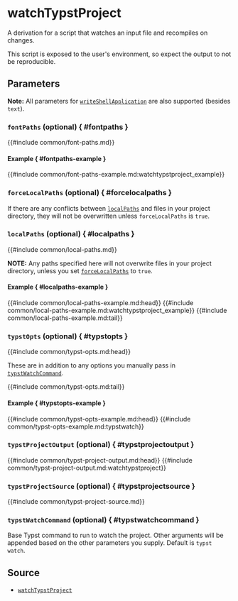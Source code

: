 # watchTypstProject

A derivation for a script that watches an input file and recompiles on changes.

This script is exposed to the user's environment, so expect the output to not be
reproducible.

## Parameters

**Note:** All parameters for [`writeShellApplication`][write-shell-application]
are also supported (besides `text`).

### `fontPaths` (optional) { #fontpaths }

{{#include common/font-paths.md}}

#### Example { #fontpaths-example }

{{#include common/font-paths-example.md:watchtypstproject_example}}

### `forceLocalPaths` (optional) { #forcelocalpaths }

<!-- markdownlint-disable link-fragments -->

If there are any conflicts between [`localPaths`](#localpaths) and files in your
project directory, they will not be overwritten unless `forceLocalPaths` is
`true`.

<!-- markdownlint-restore -->

### `localPaths` (optional) { #localpaths }

{{#include common/local-paths.md}}

<!-- markdownlint-disable link-fragments -->

**NOTE:** Any paths specified here will not overwrite files in your project
directory, unless you set [`forceLocalPaths`](#forcelocalpaths) to `true`.

<!-- markdownlint-restore -->

#### Example { #localpaths-example }

{{#include common/local-paths-example.md:head}}
{{#include common/local-paths-example.md:watchtypstproject_example}}
{{#include common/local-paths-example.md:tail}}

### `typstOpts` (optional) { #typstopts }

{{#include common/typst-opts.md:head}}

<!-- markdownlint-disable link-fragments -->

These are in addition to any options you manually pass in
[`typstWatchCommand`](#typstwatchcommand).

<!-- markdownlint-restore -->

{{#include common/typst-opts.md:tail}}

#### Example { #typstopts-example }

{{#include common/typst-opts-example.md:head}}
{{#include common/typst-opts-example.md:typstwatch}}

### `typstProjectOutput` (optional) { #typstprojectoutput }

{{#include common/typst-project-output.md:head}}
{{#include common/typst-project-output.md:watchtypstproject}}

### `typstProjectSource` (optional) { #typstprojectsource }

{{#include common/typst-project-source.md}}

### `typstWatchCommand` (optional) { #typstwatchcommand }

Base Typst command to run to watch the project. Other arguments will be appended
based on the other parameters you supply. Default is `typst watch`.

## Source

- [`watchTypstProject`](https://github.com/loqusion/typst.nix/blob/main/lib/watchTypstProject.nix)

[write-shell-application]: https://nixos.org/manual/nixpkgs/stable/#trivial-builder-writeShellApplication
